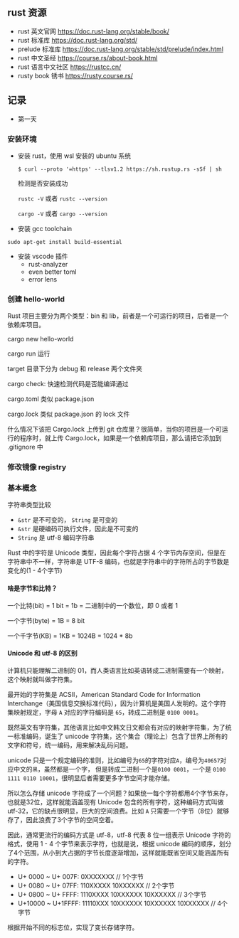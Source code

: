 ## rust 资源

- rust 英文官网 https://doc.rust-lang.org/stable/book/
- rust 标准库 https://doc.rust-lang.org/std/
- prelude 标准库 https://doc.rust-lang.org/stable/std/prelude/index.html
- rust 中文圣经 https://course.rs/about-book.html
- rust 语言中文社区 https://rustcc.cn/
- rusty book 锈书 https://rusty.course.rs/

## 记录

- 第一天

### 安装环境 

- 安装 rust，使用 wsl 安装的 ubuntu 系统

    `$ curl --proto '=https' --tlsv1.2 https://sh.rustup.rs -sSf | sh`

    检测是否安装成功

    `rustc -V` 或者 `rustc --version`

    `cargo -V` 或者 `cargo --version`

- 安装 gcc toolchain

`sudo apt-get install build-essential`

- 安装 vscode 插件
    - rust-analyzer
    - even better toml
    - error lens

### 创建 hello-world

Rust 项目主要分为两个类型：bin 和 lib，前者是一个可运行的项目，后者是一个依赖库项目。

cargo new hello-world

cargo run 运行

target 目录下分为 debug 和 release 两个文件夹

cargo check: 快速检测代码是否能编译通过

cargo.toml 类似 package.json

cargo.lock 类似 package.json 的 lock 文件

什么情况下该把 Cargo.lock 上传到 git 仓库里？很简单，当你的项目是一个可运行的程序时，就上传 Cargo.lock，如果是一个依赖库项目，那么请把它添加到 .gitignore 中

### 修改镜像 registry

### 基本概念

字符串类型比较
- `&str` 是不可变的， `String` 是可变的
- `&str` 是硬编码可执行文件，因此是不可变的
- `String` 是 utf-8 编码字符串

Rust 中的字符是 Unicode 类型，因此每个字符占据 4 个字节内存空间，但是在字符串中不一样，字符串是 UTF-8 编码，也就是字符串中的字符所占的字节数是变化的(1 - 4个字节)

#### 啥是字节和比特？

一个比特(bit) = 1 bit = 1b = 二进制中的一个数位，即 0 或者 1

一个字节(byte) = 1B = 8 bit

一个千字节(KB) = 1KB = 1024B = 1024 * 8b

#### Unicode 和 utf-8 的区别

计算机只能理解二进制的 01，而人类语言比如英语转成二进制需要有一个映射，这个映射就叫做字符集。

最开始的字符集是 ACSII，American Standard Code for Information Interchange（美国信息交换标准代码），因为计算机是美国人发明的。这个字符集映射规定，字母 `A` 对应的字符编码是 `65`，转成二进制是 `0100 0001`。

既然英文有字符集，其他语言比如中文韩文日文都会有对应的映射字符集，为了统一标准编码，诞生了 unicode 字符集，这个集合（理论上）包含了世界上所有的文字和符号，统一编码，用来解决乱码问题。

unicode 只是一个规定编码的准则，比如编号为`65`的字符对应`A`，编号为`40657`对应中文的`黑`，虽然都是一个字，
但是转成二进制一个是`0100 0001`，一个是 `0100 1111 0110 10001`，很明显后者需要更多字节空间才能存储。

所以怎么存储 unicode 字符成了一个问题？如果统一每个字符都用4个字节来存，也就是32位，这样就能涵盖现有 Unicode 包含的所有字符，这种编码方式叫做 utf-32，它的缺点很明显，巨大的空间浪费。比如 `A` 只需要一个字节（8位）就够存了，因此浪费了3个字节的空间空着。

因此，通常更流行的编码方式是 utf-8，utf-8 代表 8 位一组表示 Unicode 字符的格式，使用 1 - 4 个字节来表示字符，也就是说，根据 unicode 编码的顺序，划分了4个范围，从小到大占据的字节长度逐渐增加，这样就能既省空间又能涵盖所有的字符。

- U+ 0000 ~ U+ 007F: 0XXXXXXX  // 1个字节
- U+ 0080 ~ U+ 07FF: 110XXXXX 10XXXXXX // 2个字节
- U+ 0800 ~ U+ FFFF: 1110XXXX 10XXXXXX 10XXXXXX // 3个字节
- U+10000 ~ U+1FFFF: 11110XXX 10XXXXXX 10XXXXXX 10XXXXXX // 4个字节

根据开始不同的标志位，实现了变长存储字符。